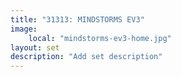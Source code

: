 ```yaml
---
title: "31313: MINDSTORMS EV3"
image:
    local: "mindstorms-ev3-home.jpg"
layout: set
description: "Add set description"
---
```

